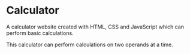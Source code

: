 # Calculator
A calculator website created with HTML, CSS and JavaScript which can perform basic calculations.

This calculator can perform calculations on two operands at a time.
